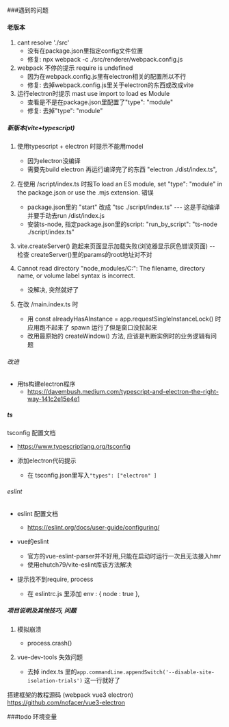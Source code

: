 
###遇到的问题

#### 老版本
1. cant resolve './src'
    - 没有在package.json里指定config文件位置
    - 修复: npx webpack -c ./src/renderer/webpack.config.js
2. webpack 不停的提示 require is undefined
    - 因为在webpack.config.js里有electron相关的配置所以不行
    - 修复: 去掉webpack.config.js里关于electron的东西或改成vite
3. 运行electron时提示 mast use import to load es Module
    - 查看是不是在package.json里配置了"type": "module"
    - 修复: 去掉"type": "module"


##### 新版本(vite+typescript)
1. 使用typescript + electron 时提示不能用model
    - 因为electron没编译
    - 需要先build electron 再运行编译完了的东西 "electron ./dist/index.ts",
2. 在使用 /script/index.ts 时报To load an ES module, set "type": "module" in the package.json or use the .mjs extension. 错误
    - package.json里的 "start" 改成 "tsc ./script/index.ts" --- 这是手动编译并要手动去run /dist/index.js
    - 安装ts-node, 指定package.json里的script: "run_by_script": "ts-node ./script/index.ts"
3. vite.createServer() 跑起来页面显示加载失败(浏览器显示灰色错误页面)
        -- 检查 createServer()里的params的root地址对不对
4. Cannot read directory "node_modules/C:": The filename, directory name, or volume label syntax is incorrect.
    - 没解决, 突然就好了

5. 在改 /main.index.ts 时
    - 用 const alreadyHasAInstance = app.requestSingleInstanceLock() 时应用跑不起来了
       spawn 运行了但是窗口没拉起来
    - 改用最原始的 createWindow() 方法, 应该是判断实例时的业务逻辑有问题

###### 改进
- 用ts构建electron程序
    - https://davembush.medium.com/typescript-and-electron-the-right-way-141c2e15e4e1

##### ts

tsconfig 配置文档
   - https://www.typescriptlang.org/tsconfig

- 添加electron代码提示
   - 在 tsconfig.json里写入`"types": ["electron" ]`

###### eslint

- eslint 配置文档
   - https://eslint.org/docs/user-guide/configuring/

- vue的eslint
   - 官方的vue-eslint-parser并不好用,只能在启动时运行一次且无法接入hmr
   - 使用ehutch79/vite-eslint库该方法解决

- 提示找不到require, process
   - 在 eslintrc.js 里添加 env : { node : true },

##### 项目说明及其他技巧, 问题
1. 模拟崩溃
    - process.crash()

2. vue-dev-tools 失效问题
    - 去掉 index.ts 里的`app.commandLine.appendSwitch('--disable-site-isolation-trials')` 这一行就好了


搭建框架的教程源码 (webpack vue3 electron) https://github.com/nofacer/vue3-electron


###todo
环境变量

